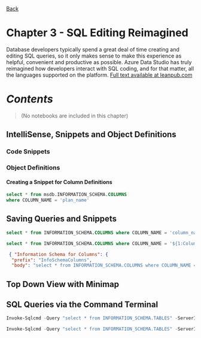 [Back](../readme.md)

# Chapter 3 - SQL Editing Reimagined
Database developers typically spend a great deal of time creating and editing SQL queries, so it only makes sense to make this experience as helpful, convenient and productive as possible. Azure Data Studio has truly reimagined how developers interact with SQL coding, and for that matter, all the languages supported on the platform. [Full text available at leanpub.com](https://leanpub.com/hands-on-ads)

# ***Contents***
> (No notebooks are included in this chapter)

## IntelliSense, Snippets and Object Definitions

### Code Snippets

### Object Definitions

#### Creating a Snippet for Column Definitions

``` sql
select * from msdb.INFORMATION_SCHEMA.COLUMNS 
where COLUMN_NAME = 'plan_name'
```

## Saving Queries and Snippets

```sql
select * from INFORMATION_SCHEMA.COLUMNS where COLUMN_NAME = 'column_name'
```

```sql
select * from INFORMATION_SCHEMA.COLUMNS where COLUMN_NAME = '${1:ColumnName}'
```

```json
 { "Information Schema for Columns": {
  "prefix": "InfoSchemaColumns",
  "body": "select * from INFORMATION_SCHEMA.COLUMNS where COLUMN_NAME = '${1:ColumnName}'" } }
```

## Top Down View with Minimap

## SQL Queries via the Command Terminal

```powershell
Invoke-Sqlcmd -Query "select * from INFORMATION_SCHEMA.TABLES" -ServerInstance "localhost"
```

```powershell
Invoke-Sqlcmd -Query "select * from INFORMATION_SCHEMA.TABLES" -ServerInstance "localhost" | export-csv -Delimiter ',' -Path "tables.csv" -NoTypeInformation
```
